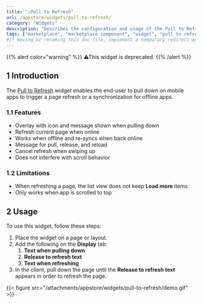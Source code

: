 ```yaml
---
title: "⚠Pull to Refresh"
url: /appstore/widgets/pull-to-refresh/
category: "Widgets"
description: "Describes the configuration and usage of the Pull to Refresh widget, which is available in the Mendix Marketplace."
tags: ["marketplace", "marketplace component", "widget", "pull to refresh", "platform support"]
#If moving or renaming this doc file, implement a temporary redirect and let the respective team know they should update the URL in the product. See Mapping to Products for more details.
---
```


{{% alert color="warning" %}}
⚠This widget is deprecated.
{{% /alert %}}

## 1 Introduction

The [Pull to Refresh](https://marketplace.mendix.com/link/component/47782/) widget enables the end-user to pull down on mobile apps to trigger a page refresh or a synchronization for offline apps.

### 1.1 Features

* Overlay with icon and message shown when pulling down
* Refresh current page when online
* Works when offline and re-syncs when back online
* Message for pull, release, and reload
* Cancel refresh when swiping up
* Does not interfere with scroll behavior

### 1.2 Limitations

* When refreshing a page, the list view does not keep **Load more** items
* Only works when app is scrolled to top

## 2 Usage

To use this widget, follow these steps:

1. Place the widget on a page or layout.
2. Add the following on the **Display** tab: <br />
    1. **Text when pulling down** <br />
    1. **Release to refresh text** <br />
    1. **Text when refreshing**
3. In the client, pull down the page until the **Release to refresh text** appears in order to refresh the page.

{{< figure src="/attachments/appstore/widgets/pull-to-refresh/demo.gif" >}}
